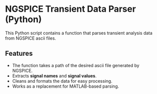 # NGSPICE Transient Data Parser (Python)

This Python script contains a function that parses transient analysis data from NGSPICE ascii files.  

## Features
- The function takes a path of the desired ascii file generated by NGSPICE.
- Extracts **signal names** and **signal values**.
- Cleans and formats the data for easy processing.
- Works as a replacement for MATLAB-based parsing.

